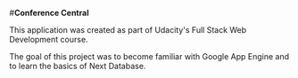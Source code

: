 #**Conference Central**

This application was created as part of Udacity's Full Stack Web Development course.

The goal of this project was to become familiar with Google App Engine and to learn the basics of Next Database.
